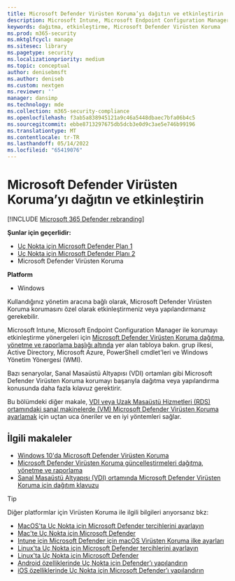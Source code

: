 ```yaml
---
title: Microsoft Defender Virüsten Koruma’yı dağıtın ve etkinleştirin
description: Microsoft Intune, Microsoft Endpoint Configuration Manager, grup ilkesi, PowerShell cmdlet'leri veya WMI ile uç noktalarınızın korunması için Microsoft Defender Virüsten Koruma dağıtın.
keywords: dağıtma, etkinleştirme, Microsoft Defender Virüsten Koruma
ms.prod: m365-security
ms.mktglfcycl: manage
ms.sitesec: library
ms.pagetype: security
ms.localizationpriority: medium
ms.topic: conceptual
author: denisebmsft
ms.author: deniseb
ms.custom: nextgen
ms.reviewer: ''
manager: dansimp
ms.technology: mde
ms.collection: m365-security-compliance
ms.openlocfilehash: f3ab5a838945121a9c46a5448dbaec7bfa06b4c5
ms.sourcegitcommit: ebbe8713297675db5dcb3e0d9c3ae5e746b99196
ms.translationtype: MT
ms.contentlocale: tr-TR
ms.lasthandoff: 05/14/2022
ms.locfileid: "65419076"
---
```

# <a name="deploy-and-enable-microsoft-defender-antivirus"></a>Microsoft Defender Virüsten Koruma’yı dağıtın ve etkinleştirin

[!INCLUDE [Microsoft 365 Defender rebranding](../../includes/microsoft-defender.md)]


**Şunlar için geçerlidir:**

- [Uç Nokta için Microsoft Defender Plan 1](https://go.microsoft.com/fwlink/p/?linkid=2154037)
- [Uç Nokta için Microsoft Defender Planı 2](https://go.microsoft.com/fwlink/p/?linkid=2154037)
- Microsoft Defender Virüsten Koruma

**Platform**
- Windows

Kullandığınız yönetim aracına bağlı olarak, Microsoft Defender Virüsten Koruma korumasını özel olarak etkinleştirmeniz veya yapılandırmanız gerekebilir. 

Microsoft Intune, Microsoft Endpoint Configuration Manager ile korumayı etkinleştirme yönergeleri için [Microsoft Defender Virüsten Koruma dağıtma, yönetme ve raporlama başlığı altında](deploy-manage-report-microsoft-defender-antivirus.md#ref2) yer alan tabloya bakın. grup ilkesi, Active Directory, Microsoft Azure, PowerShell cmdlet'leri ve Windows Yönetim Yönergesi (WMI).

Bazı senaryolar, Sanal Masaüstü Altyapısı (VDI) ortamları gibi Microsoft Defender Virüsten Koruma korumayı başarıyla dağıtma veya yapılandırma konusunda daha fazla kılavuz gerektirir.

Bu bölümdeki diğer makale, [VDI veya Uzak Masaüstü Hizmetleri (RDS) ortamındaki sanal makinelerde (VM) Microsoft Defender Virüsten Koruma ayarlamak](deployment-vdi-microsoft-defender-antivirus.md) için uçtan uca öneriler ve en iyi yöntemleri sağlar.

## <a name="related-articles"></a>İlgili makaleler

- [Windows 10'da Microsoft Defender Virüsten Koruma](microsoft-defender-antivirus-in-windows-10.md)
- [Microsoft Defender Virüsten Koruma güncelleştirmeleri dağıtma, yönetme ve raporlama](deploy-manage-report-microsoft-defender-antivirus.md)
- [Sanal Masaüstü Altyapısı (VDI) ortamında Microsoft Defender Virüsten Koruma için dağıtım klavuzu](deployment-vdi-microsoft-defender-antivirus.md)

> [!TIP]
> Diğer platformlar için Virüsten Koruma ile ilgili bilgileri arıyorsanız bkz:
> - [MacOS'ta Uç Nokta için Microsoft Defender tercihlerini ayarlayın](mac-preferences.md)
> - [Mac'te Uç Nokta için Microsoft Defender](microsoft-defender-endpoint-mac.md)
> - [Intune için Microsoft Defender için macOS Virüsten Koruma ilke ayarları](/mem/intune/protect/antivirus-microsoft-defender-settings-macos)
> - [Linux'ta Uç Nokta için Microsoft Defender tercihlerini ayarlayın](linux-preferences.md)
> - [Linux'ta Uç Nokta için Microsoft Defender](microsoft-defender-endpoint-linux.md)
> - [Android özelliklerinde Uç Nokta için Defender’ı yapılandırın](android-configure.md)
> - [iOS özelliklerinde Uç Nokta için Microsoft Defender’ı yapılandırın](ios-configure-features.md)
